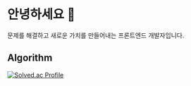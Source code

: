 # 안녕하세요 👋 
문제를 해결하고
새로운 가치를 만들어내는 
프론트엔드 개발자입니다.

## Algorithm
[![Solved.ac Profile](http://mazassumnida.wtf/api/v2/generate_badge?boj=kyt0315)](https://solved.ac/kyt0315/)

<!---
kych0912/kych0912 is a ✨ special ✨ repository because its `README.md` (this file) appears on your GitHub profile.
You can click the Preview link to take a look at your changes.
--->
